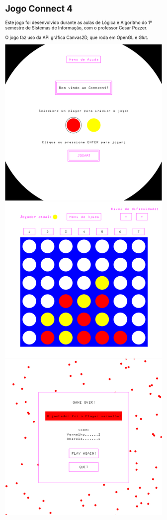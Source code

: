 <h1>Jogo Connect 4</h1>
<p>Este jogo foi desenvolvido durante as aulas de Lógica e Algoritmo do 1º semestre de Sistemas de Informação, com o professor Cesar Pozzer.</p>
<p>O jogo faz uso da API gráfica Canvas2D, que roda em OpenGL e Glut.</p>
<img src="img/connect-4-tela-inicial.png" alt="Texto Alternativo">
<img src="img/connect-4-tela-jogo.png" alt="Texto Alternativo">
<img src="img/connect-4-tela-final.png" alt="Texto Alternativo">
